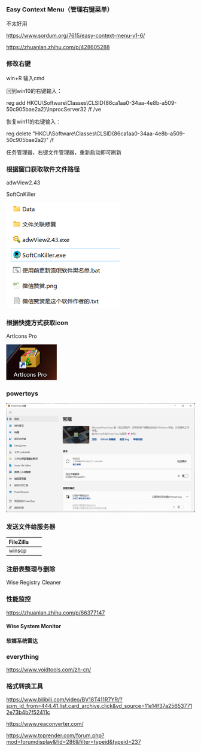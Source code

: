 ### Easy Context Menu（管理右键菜单）

不太好用

https://www.sordum.org/7615/easy-context-menu-v1-6/

https://zhuanlan.zhihu.com/p/428605288



### 修改右键

win+R   输入cmd

回到win10的右键输入：

reg add HKCU\Software\Classes\CLSID\{86ca1aa0-34aa-4e8b-a509-50c905bae2a2}\InprocServer32 /f /ve 

恢复win11的右键输入：

reg delete "HKCU\Software\Classes\CLSID\{86ca1aa0-34aa-4e8b-a509-50c905bae2a2}" /f



任务管理器，右键文件管理器，重新启动即可刷新



### 根据窗口获取软件文件路径

adwView2.43

SoftCnKiller

![img](https://raw.githubusercontent.com/xxxsjan/pic-bed/main/202305131337130.png)



### 根据快捷方式获取icon

ArtIcons Pro

![img](https://raw.githubusercontent.com/xxxsjan/pic-bed/main/202305131337761.png)



### powertoys

![img](https://raw.githubusercontent.com/xxxsjan/pic-bed/main/202305131337942.png)



### 发送文件给服务器

| FileZilla |      |      |
| --------- | ---- | ---- |
| winscp    |      |      |

### 注册表整理与删除

Wise Registry Cleaner



### 性能监控

https://zhuanlan.zhihu.com/p/66377147

#### Wise System Monitor

#### 软媒系统雷达



### everything

https://www.voidtools.com/zh-cn/

### 格式转换工具

https://www.bilibili.com/video/BV18T411R7YR/?spm_id_from=444.41.list.card_archive.click&vd_source=11e14f37a256537712e73b4b7f52411c

https://www.reaconverter.com/

https://www.toprender.com/forum.php?mod=forumdisplay&fid=286&filter=typeid&typeid=237